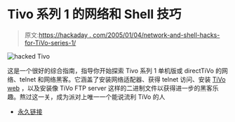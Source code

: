 # Tivo 系列 1 的网络和 Shell 技巧

> 原文:[https://hackaday . com/2005/01/04/network-and-shell-hacks-for-TiVo-series-1/](https://hackaday.com/2005/01/04/network-and-shell-hacks-for-tivo-series-1/)

![hacked Tivo](img/3bb75eb66860842dfaad6f0bad391e0c.png)

这是一个很好的综合指南，指导你开始探索 Tivo 系列 1 单机版或 directTiVo 的网络、telnet 和网络黑客。它涵盖了安装网络适配器、获得 telnet 访问、安装 [TiVo web](http://tivo.lightn.org/) ，以及安装像 TiVo FTP server 这样的二进制文件以获得进一步的黑客乐趣。熬过这一关，成为派对上唯一一个能说流利 TiVo 的人

*   [永久链接](http://tivo.stevejenkins.com/network_cd.html#_Toc67665652)
